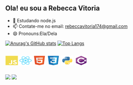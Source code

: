 ## Ola! eu sou a Rebecca Vitoria
- 🌱 Estudando node.js
- 📫 Contate-me no email: rebeccavitoria174@gmail.com
- 😄 Pronouns:Ela/Dela

[![Anurag's GitHub stats](https://github-readme-stats.vercel.app/api?username=RebeccaReis&show_icons=true&theme=tokyonight&count_private=true&include_all_commits=true&line_height=33px)](https://github.com/RebeccaReis/github-readme-stats)
[![Top Langs](https://github-readme-stats.vercel.app/api/top-langs/?username=RebeccaReis&show_icons=true&theme=tokyonight&)](https://github.com/RebeccaReis/github-readme-stats)

<div style="display: inline_block"><br>
  <img align="center" alt="becca-Js" height="30" width="40" src="https://raw.githubusercontent.com/devicons/devicon/master/icons/javascript/javascript-plain.svg">
  <img align="center" alt="becca-React" height="30" width="40" src="https://raw.githubusercontent.com/devicons/devicon/master/icons/react/react-original.svg">
  <img align="center" alt="becca-HTML" height="30" width="40" src="https://raw.githubusercontent.com/devicons/devicon/master/icons/html5/html5-original.svg">
  <img align="center" alt="becca-CSS" height="30" width="40" src="https://raw.githubusercontent.com/devicons/devicon/master/icons/css3/css3-original.svg">
  <img align="center" alt="Rafa-Python" height="30" width="40" src="https://raw.githubusercontent.com/devicons/devicon/master/icons/python/python-original.svg">
  <img align="center" alt="becca-Csharp" height="30" width="40" src="https://raw.githubusercontent.com/devicons/devicon/master/icons/csharp/csharp-original.svg">
</div>

##

<div> 
  <a href = "mailto:rebeccavitoria174@gmail.com"><img src="https://img.shields.io/badge/-Gmail-%23333?style=for-the-badge&logo=gmail&logoColor=white" target="_blank"></a>
  <a href="https://www.linkedin.com/in/rebecca-vitoria-dos-santos-a841631b5/" target="_blank"><img src="https://img.shields.io/badge/-LinkedIn-%230077B5?style=for-the-badge&logo=linkedin&logoColor=white" target="_blank"></a> 
  
</div>

